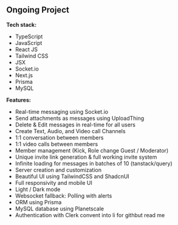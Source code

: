 ## Ongoing Project

**Tech stack:**
- TypeScript
- JavaScript
- React JS
- Tailwind CSS
- JSX
- Socket.io
- Next.js
- Prisma
- MySQL

**Features:**
- Real-time messaging using Socket.io
- Send attachments as messages using UploadThing
- Delete & Edit messages in real-time for all users
- Create Text, Audio, and Video call Channels
- 1:1 conversation between members
- 1:1 video calls between members
- Member management (Kick, Role change Guest / Moderator)
- Unique invite link generation & full working invite system
- Infinite loading for messages in batches of 10 (tanstack/query)
- Server creation and customization
- Beautiful UI using TailwindCSS and ShadcnUI
- Full responsivity and mobile UI
- Light / Dark mode
- Websocket fallback: Polling with alerts
- ORM using Prisma
- MySQL database using Planetscale
- Authentication with Clerk convent into li for githbut read me
